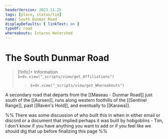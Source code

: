 ```yaml
---
headerVersion: 2023.11.25
tags: [place, status/tim]
name: South Dunmar Road
displayDefaults: { linkText: on }
typeOf: road
whereabouts: Istaros Watershed
---
```

# The South Dunmar Road
>[!info]+ Information  
> `$=dv.view("_scripts/view/get_Affiliations")`  
>> `$=dv.view("_scripts/view/get_Whereabouts")`

A secondary road that departs from the [[Maseau - Dunmar Road]] just south of the [[Aursen]], runs along western foothills of the [[Sentinel Range]], past [[Raven's Hold]], and eventually to [[Karawa]].

%% There was some discussion of who built this in when in either email or discord or a document that implied perhaps it was built by hobgoblins  - Tim, I don't know if you have anything you want to add or if you feel like we should dig that up before finalizing this page %%